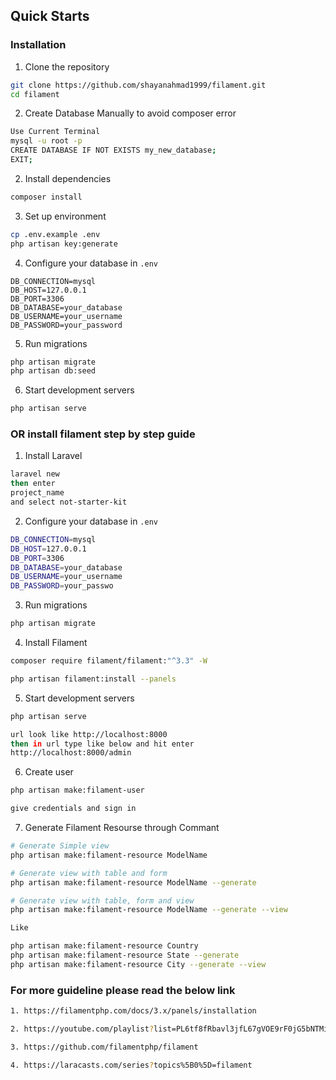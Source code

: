 ## Quick Starts

### Installation

1. Clone the repository

```bash
git clone https://github.com/shayanahmad1999/filament.git
cd filament
```

2. Create Database Manually to avoid composer error

```bash
Use Current Terminal
mysql -u root -p
CREATE DATABASE IF NOT EXISTS my_new_database;
EXIT;
```

2. Install dependencies

```bash
composer install
```

3. Set up environment

```bash
cp .env.example .env
php artisan key:generate
```

4. Configure your database in `.env`

```
DB_CONNECTION=mysql
DB_HOST=127.0.0.1
DB_PORT=3306
DB_DATABASE=your_database
DB_USERNAME=your_username
DB_PASSWORD=your_password
```

5. Run migrations

```bash
php artisan migrate
php artisan db:seed
```

6. Start development servers

```bash
php artisan serve
```

### OR install filament step by step guide

1. Install Laravel

```bash
laravel new
then enter
project_name
and select not-starter-kit
```

2. Configure your database in `.env`

```bash
DB_CONNECTION=mysql
DB_HOST=127.0.0.1
DB_PORT=3306
DB_DATABASE=your_database
DB_USERNAME=your_username
DB_PASSWORD=your_passwo
```

3. Run migrations

```bash
php artisan migrate
```

4. Install Filament

```bash
composer require filament/filament:"^3.3" -W

php artisan filament:install --panels
```

5. Start development servers

```bash
php artisan serve

url look like http://localhost:8000
then in url type like below and hit enter
http://localhost:8000/admin
```

6. Create user

```bash
php artisan make:filament-user

give credentials and sign in
```

7. Generate Filament Resourse through Commant

```bash
# Generate Simple view
php artisan make:filament-resource ModelName

# Generate view with table and form
php artisan make:filament-resource ModelName --generate

# Generate view with table, form and view
php artisan make:filament-resource ModelName --generate --view

Like

php artisan make:filament-resource Country
php artisan make:filament-resource State --generate
php artisan make:filament-resource City --generate --view

```

### For more guideline please read the below link

```bash
1. https://filamentphp.com/docs/3.x/panels/installation

2. https://youtube.com/playlist?list=PL6tf8fRbavl3jfL67gVOE9rF0jG5bNTMi&si=4rM8ZNU5APuxfBz5

3. https://github.com/filamentphp/filament

4. https://laracasts.com/series?topics%5B0%5D=filament
```
